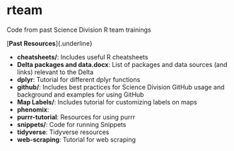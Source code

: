 # rteam

Code from past Science Division R team trainings

[**Past Resources**]{.underline}

-   **cheatsheets/**: Includes useful R cheatsheets
-   **Delta packages and data.docx**: List of packages and data sources (and links) relevant to the Delta
-   **dplyr**: Tutorial for different dplyr functions
-   **github/**: Includes best practices for Science Division GitHub usage and background and examples for using GitHub
-   **Map Labels/**: Includes tutorial for customizing labels on maps
-   **phenomix**:
-   **purrr-tutorial**: Resources for using purrr
-   **snippets/**: Code for running Snippets
-   **tidyverse**: Tidyverse resources
-   **web-scraping**: Tutorial for web scraping
